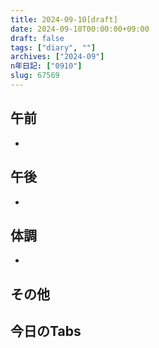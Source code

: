```yaml
---
title: 2024-09-10[draft]
date: 2024-09-10T00:00:00+09:00
draft: false
tags: ["diary", ""]
archives: ["2024-09"]
n年日記: ["0910"]
slug: 67569
---
```

## 午前
- 
## 午後
- 
## 体調
- 
## その他
## 今日のTabs